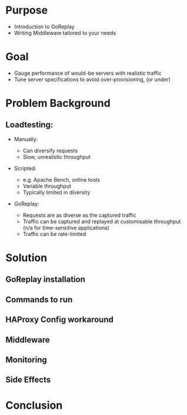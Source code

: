 # Purpose
- Introduction to GoReplay
- Writing Middleware tailored to your needs

# Goal
- Gauge performance of would-be servers with realistic traffic
- Tune server specifications to avoid over-provisioning, (or under)

# Problem Background
## Loadtesting:
- Manually:
  - Can diversify requests
  - Slow, unrealistic throughput

- Scripted:
  - e.g. Apache Bench, online tools
  - Variable throughput
  - Typically limited in diversity

- GoReplay:
  - Requests are as diverse as the captured traffic
  - Traffic can be captured and replayed at customisable throughput (n/a for time-sensitive applications)
  - Traffic can be rate-limited

# Solution
## GoReplay installation
## Commands to run
## HAProxy Config workaround
## Middleware
## Monitoring
## Side Effects

# Conclusion
